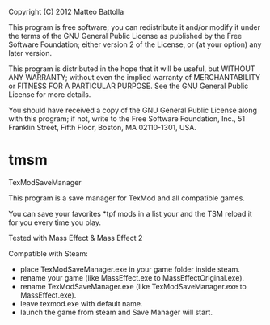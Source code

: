 
Copyright (C) 2012 Matteo Battolla

This program is free software; you can redistribute it and/or
modify it under the terms of the GNU General Public License
as published by the Free Software Foundation; either version 2
of the License, or (at your option) any later version.

This program is distributed in the hope that it will be useful,
but WITHOUT ANY WARRANTY; without even the implied warranty of
MERCHANTABILITY or FITNESS FOR A PARTICULAR PURPOSE.  See the
GNU General Public License for more details.

You should have received a copy of the GNU General Public License
along with this program; if not, write to the Free Software
Foundation, Inc., 51 Franklin Street, Fifth Floor, Boston, MA  02110-1301, USA.

tmsm
====

TexModSaveManager

This program is a save manager for TexMod and all compatible games.

You can save your favorites *tpf mods in a list your and the TSM reload it for you every time you play.

Tested with Mass Effect & Mass Effect 2

Compatible with Steam:
- place TexModSaveManager.exe in your game folder inside steam.
- rename your game (like MassEffect.exe to MassEffectOriginal.exe).
- rename TexModSaveManager.exe (like TexModSaveManager.exe to MassEffect.exe).
- leave texmod.exe with default name.
- launch the game from steam and Save Manager will start. 